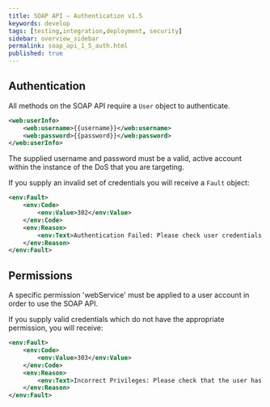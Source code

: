 ```yaml
---
title: SOAP API – Authentication v1.5
keywords: develop
tags: [testing,integration,deployment, security]
sidebar: overview_sidebar
permalink: soap_api_1_5_auth.html
published: true
---
```


## Authentication

All methods on the SOAP API require a `User` object to authenticate.

```xml
<web:userInfo>
    <web:username>{{username}}</web:username>
    <web:password>{{password}}</web:password>
</web:userInfo>
```

The supplied username and password must be a valid, active account within the instance of the DoS that you are targeting.

If you supply an invalid set of credentials you will receive a `Fault` object:

```xml
<env:Fault>
    <env:Code>
        <env:Value>302</env:Value>
    </env:Code>
    <env:Reason>
        <env:Text>Authentication Failed: Please check user credentials (username/password) or check whether the user account is locked (use password reset to unlock)</env:Text>
    </env:Reason>
</env:Fault>
```

## Permissions

A specific permission 'webService' must be applied to a user account in order to use the SOAP API.

If you supply valid credentials which do not have the appropriate permission, you will receive:

```xml
<env:Fault>
    <env:Code>
        <env:Value>303</env:Value>
    </env:Code>
    <env:Reason>
        <env:Text>Incorrect Privileges: Please check that the user has the correct privileges to run this service</env:Text>
    </env:Reason>
</env:Fault>
```
